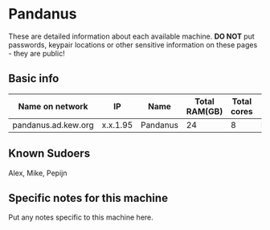 # Pandanus

These are detailed information about each available machine. **DO NOT** put passwords, keypair locations or other sensitive information on these pages - they are public!

## Basic info

Name on network | IP  | Name | Total RAM(GB) | Total cores | Notes
--------------- | --- | ---- | ------------- | ----------- | -----
pandanus.ad.kew.org | x.x.1.95 | Pandanus | 24 | 8 | Headless

## Known Sudoers

Alex, Mike, Pepijn

## Specific notes for this machine

Put any notes specific to this machine here.
